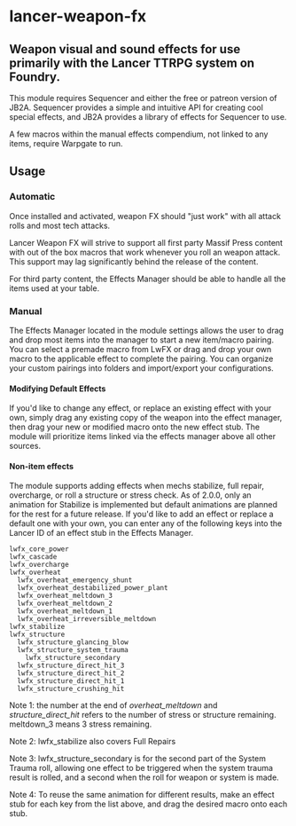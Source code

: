 # lancer-weapon-fx
## Weapon visual and sound effects for use primarily with the Lancer TTRPG system on Foundry.
This module requires Sequencer and either the free or patreon version of JB2A.  Sequencer provides a simple and intuitive API for creating cool special effects, and JB2A provides a library of effects for Sequencer to use.

A few macros within the manual effects compendium, not linked to any items, require Warpgate to run.

## Usage

### Automatic

Once installed and activated, weapon FX should "just work" with all attack rolls and most tech attacks.

Lancer Weapon FX will strive to support all first party Massif Press content with out of the box macros that work whenever you roll an weapon attack. This support may lag significantly behind the release of the content.

For third party content, the Effects Manager should be able to handle all the items used at your table.

### Manual

The Effects Manager located in the module settings allows the user to drag and drop most items into the  manager to start a new item/macro pairing.  You can select a premade macro from LwFX or drag and drop your own macro to the applicable effect to complete the pairing.  You can organize your custom pairings into folders and import/export your configurations.

#### Modifying Default Effects

If you'd like to change any effect, or replace an existing effect with your own, simply drag any existing copy of the weapon into the effect manager, then drag your new or modified macro onto the new effect stub.  The module will prioritize items linked via the effects manager above all other sources.

#### Non-item effects

The module supports adding effects when mechs stabilize, full repair, overcharge, or roll a structure or stress check.  As of 2.0.0, only an animation for Stabilize is implemented but default animations are planned for the rest for a future release.  If you'd like to add an effect or replace a default one with your own, you can enter any of the following keys into the Lancer ID of an effect stub in the Effects Manager.

```
lwfx_core_power
lwfx_cascade
lwfx_overcharge
lwfx_overheat
  lwfx_overheat_emergency_shunt
  lwfx_overheat_destabilized_power_plant
  lwfx_overheat_meltdown_3
  lwfx_overheat_meltdown_2
  lwfx_overheat_meltdown_1
  lwfx_overheat_irreversible_meltdown
lwfx_stabilize
lwfx_structure
  lwfx_structure_glancing_blow
  lwfx_structure_system_trauma
    lwfx_structure_secondary
  lwfx_structure_direct_hit_3
  lwfx_structure_direct_hit_2
  lwfx_structure_direct_hit_1
  lwfx_structure_crushing_hit
```
Note 1: the number at the end of _overheat_meltdown_ and _structure_direct_hit_ refers to the number of stress or structure remaining.  meltdown_3 means 3 stress remaining.

Note 2: lwfx_stabilize also covers Full Repairs

Note 3: lwfx_structure_secondary is for the second part of the System Trauma roll, allowing one effect to be triggered when the system trauma result is rolled, and a second when the roll for weapon or system is made.

Note 4: To reuse the same animation for different results, make an effect stub for each key from the list above, and drag the desired macro onto each stub.
